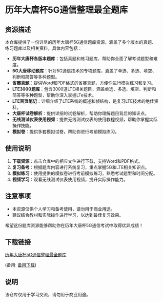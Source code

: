 # 历年大唐杯5G通信整理最全题库

## 资源描述

本仓库提供了一份详尽的历年大唐杯5G通信题库资源，涵盖了多个版本的真题、练习题库以及相关资料。具体内容包括：

- **历年大唐杯各版本题库**：包括真题和练习题库，帮助你全面了解考试题型和难度。
- **5G大唐移动题库**：针对5G通信技术的专项题库，涵盖了单选、多选、填空、判断和简答等多种题型。
- **省赛真题**：提供Word和PDF格式的省赛真题，方便你进行模拟练习和复习。
- **LTE3000题库**：包含3000道LTE相关题目，涵盖单选、多选、填空、判断和简答等多种题型，帮助你深入掌握LTe技术。
- **LTE百页笔记**：详细介绍了LTE系统的概述和帧结构，是复习LTE技术的绝佳资料。
- **大唐杯试卷解析**：提供详细的试卷解析，帮助你理解题目背后的知识点。
- **无线测试仪表使用视频**：提供无线测试仪表的使用教程视频，帮助你掌握实际操作技能。
- **模拟卷**：提供多套模拟试卷，帮助你进行考前模拟练习。

## 使用说明

1. **下载资源**：点击仓库中的相应文件进行下载，支持Word和PDF格式。
2. **复习备考**：根据题库内容进行系统复习，重点掌握5G和LTE相关知识点。
3. **模拟练习**：使用提供的模拟卷进行考前模拟练习，熟悉考试题型和时间分配。
4. **视频学习**：观看无线测试仪表使用视频，提升实际操作能力。

## 注意事项

- 本资源仅供个人学习和备考使用，请勿用于商业用途。
- 建议结合教材和实际操作进行学习，以达到最佳复习效果。

希望这份题库资源能够帮助你在历年大唐杯5G通信考试中取得优异成绩！

## 下载链接
[历年大唐杯5G通信整理最全题库](https://pan.quark.cn/s/48ea93037121) 

(备用: [备用下载](https://pan.baidu.com/s/1-_vWDyPHvVWnjTiAPPQK0w?pwd=1234))

## 说明

该仓库仅用于学习交流，请勿用于商业用途。
